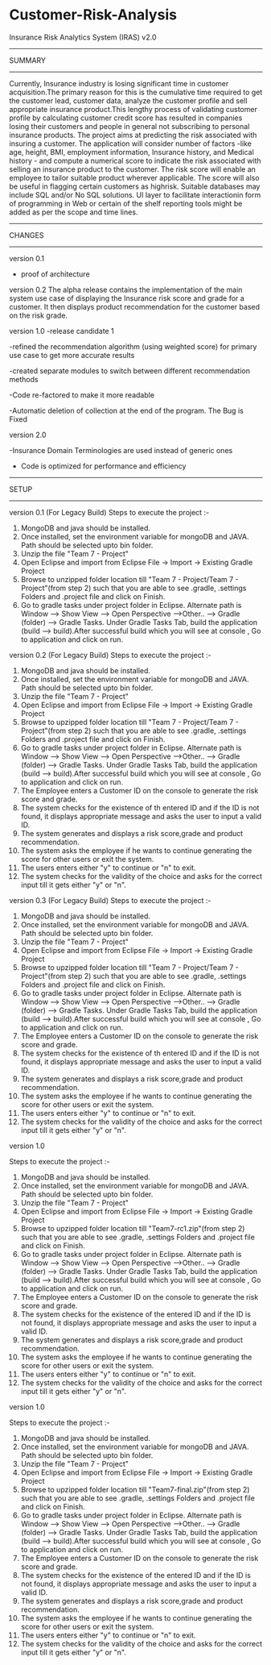 # Customer-Risk-Analysis

Insurance Risk Analytics System (IRAS) v2.0

****************************************************************************
SUMMARY
****************************************************************************
Currently, Insurance industry is losing significant time in customer acquisition.The primary reason for this is the cumulative time required to get the customer lead, customer data, analyze the customer profile and sell appropriate insurance product.This lengthy process of validating customer profile by calculating customer credit score has resulted in companies losing their customers and people in general not subscribing to personal insurance products. The project aims at predicting the risk associated with insuring a customer. The application will consider number of factors -like age, height, BMI, employment information, Insurance history, and Medical history - and compute a numerical score to indicate the risk associated with selling an insurance product to the customer. The risk score will enable an employee to tailor suitable product wherever applicable. The score will also be useful in flagging certain customers as highrisk. Suitable databases may include SQL and/or No SQL solutions. UI layer to facilitate interactionin form of programming in Web or certain of the shelf reporting tools might be added as per the scope and time lines.

**************************************************************************
CHANGES
**************************************************************************

version 0.1
- proof of architecture

version 0.2
The alpha release contains the implementation of the main system use case of displaying the Insurance risk score and grade for a customer.
It then displays product recommendation for the customer based on the risk grade.

version 1.0
-release candidate 1

-refined the recommendation algorithm (using weighted score) for primary use case to get more 
accurate results

-created separate modules to switch between different recommendation methods

-Code re-factored to make it more readable

-Automatic deletion of collection at the end of the program. The Bug is Fixed

version 2.0 

-Insurance Domain Terminologies are used instead of generic ones

- Code is optimized for performance and efficiency



**************************************************************************
SETUP
**************************************************************************
version 0.1 (For Legacy Build)
Steps to execute the project :-

1. MongoDB and java should be installed.
2. Once installed, set the environment variable for mongoDB and JAVA. Path should be selected upto bin folder.
3. Unzip the file "Team 7 - Project"
4. Open Eclipse and import from Eclipse File -> Import -> Existing Gradle Project 
5. Browse to unzipped folder location till "Team 7 - Project/Team 7 - Project"(from step 2) such that you are able to see .gradle, .settings Folders and .project file and click on Finish.
6. Go to gradle tasks under project folder in Eclipse. Alternate path is Window --> Show View --> Open Perspective -->Other.. --> Gradle (folder) --> Gradle Tasks. Under Gradle Tasks Tab, build the application (build --> build).After successful build which you will see at console ,  Go to application and click on run.

version 0.2 (For Legacy Build)
Steps to execute the project :-

1. MongoDB and java should be installed.
2. Once installed, set the environment variable for mongoDB and JAVA. Path should be selected upto bin folder.
3. Unzip the file "Team 7 - Project"
4. Open Eclipse and import from Eclipse File -> Import -> Existing Gradle Project 
5. Browse to upzipped folder location till "Team 7 - Project/Team 7 - Project"(from step 2) such that you are able to see .gradle, .settings Folders and .project file and click on Finish.
6. Go to gradle tasks under project folder in Eclipse. Alternate path is Window --> Show View --> Open Perspective -->Other.. --> Gradle (folder) --> Gradle Tasks. Under Gradle Tasks Tab, build the application (build --> build).After successful build which you will see at console ,  Go to application and click on run.
7. The Employee enters a Customer ID on the console to generate the risk score and grade.
8. The system checks for the existence of th entered ID and if the ID is not found, it displays appropriate message and asks the user to input a valid ID.
9. The system generates and displays a risk score,grade and product recommendation.
10. The system asks the employee if he wants to continue generating the score for other users or exit the system.
11. The users enters either "y" to continue or "n" to exit.
12. The system checks for the validity of the choice and asks for the correct input till it gets either "y" or "n".

version 0.3 (For Legacy Build)
Steps to execute the project :-

1. MongoDB and java should be installed.
2. Once installed, set the environment variable for mongoDB and JAVA. Path should be selected upto bin folder.
3. Unzip the file "Team 7 - Project"
4. Open Eclipse and import from Eclipse File -> Import -> Existing Gradle Project 
5. Browse to upzipped folder location till "Team 7 - Project/Team 7 - Project"(from step 2) such that you are able to see .gradle, .settings Folders and .project file and click on Finish.
6. Go to gradle tasks under project folder in Eclipse. Alternate path is Window --> Show View --> Open Perspective -->Other.. --> Gradle (folder) --> Gradle Tasks. Under Gradle Tasks Tab, build the application (build --> build).After successful build which you will see at console ,  Go to application and click on run.
7. The Employee enters a Customer ID on the console to generate the risk score and grade.
8. The system checks for the existence of th entered ID and if the ID is not found, it displays appropriate message and asks the user to input a valid ID.
9. The system generates and displays a risk score,grade and product recommendation.
10. The system asks the employee if he wants to continue generating the score for other users or exit the system.
11. The users enters either "y" to continue or "n" to exit.
12. The system checks for the validity of the choice and asks for the correct input till it gets either "y" or "n".

version 1.0

Steps to execute the project :-

1. MongoDB and java should be installed.
2. Once installed, set the environment variable for mongoDB and JAVA. Path should be selected upto bin folder.
3. Unzip the file "Team 7 - Project"
4. Open Eclipse and import from Eclipse File -> Import -> Existing Gradle Project 
5. Browse to upzipped folder location till "Team7-rc1.zip"(from step 2) such that you are able to see .gradle, .settings Folders and .project file and click on Finish.
6. Go to gradle tasks under project folder in Eclipse. Alternate path is Window --> Show View --> Open Perspective -->Other.. --> Gradle (folder) --> Gradle Tasks. Under Gradle Tasks Tab, build the application (build --> build).After successful build which you will see at console ,  Go to application and click on run.
7. The Employee enters a Customer ID on the console to generate the risk score and grade.
8. The system checks for the existence of the entered ID and if the ID is not found, it displays appropriate message and asks the user to input a valid ID.
9. The system generates and displays a risk score,grade and product recommendation.
10. The system asks the employee if he wants to continue generating the score for other users or exit the system.
11. The users enters either "y" to continue or "n" to exit.
12. The system checks for the validity of the choice and asks for the correct input till it gets either "y" or "n".

version 1.0

Steps to execute the project :-

1. MongoDB and java should be installed.
2. Once installed, set the environment variable for mongoDB and JAVA. Path should be selected upto bin folder.
3. Unzip the file "Team 7 - Project"
4. Open Eclipse and import from Eclipse File -> Import -> Existing Gradle Project 
5. Browse to upzipped folder location till "Team7-final.zip"(from step 2) such that you are able to see .gradle, .settings Folders and .project file and click on Finish.
6. Go to gradle tasks under project folder in Eclipse. Alternate path is Window --> Show View --> Open Perspective -->Other.. --> Gradle (folder) --> Gradle Tasks. Under Gradle Tasks Tab, build the application (build --> build).After successful build which you will see at console ,  Go to application and click on run.
7. The Employee enters a Customer ID on the console to generate the risk score and grade.
8. The system checks for the existence of the entered ID and if the ID is not found, it displays appropriate message and asks the user to input a valid ID.
9. The system generates and displays a risk score,grade and product recommendation.
10. The system asks the employee if he wants to continue generating the score for other users or exit the system.
11. The users enters either "y" to continue or "n" to exit.
12. The system checks for the validity of the choice and asks for the correct input till it gets either "y" or "n".



